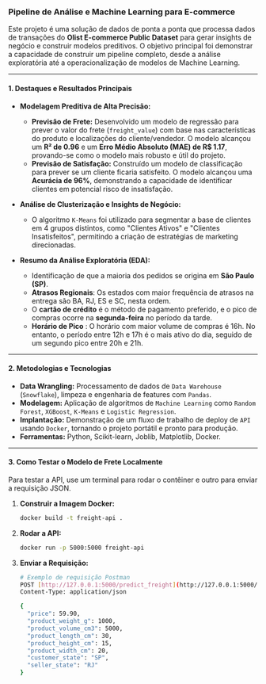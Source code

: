 ### **Pipeline de Análise e Machine Learning para E-commerce**

Este projeto é uma solução de dados de ponta a ponta que processa dados de transações do **Olist E-commerce Public Dataset** para gerar insights de negócio e construir modelos preditivos. O objetivo principal foi demonstrar a capacidade de construir um pipeline completo, desde a análise exploratória até a operacionalização de modelos de Machine Learning.

---

#### **1. Destaques e Resultados Principais**

* **Modelagem Preditiva de Alta Precisão:**
    * **Previsão de Frete:** Desenvolvido um modelo de regressão para prever o valor do frete (`freight_value`) com base nas características do produto e localizações do cliente/vendedor. O modelo alcançou um **R² de 0.96** e um **Erro Médio Absoluto (MAE) de R$ 1.17**, provando-se como o modelo mais robusto e útil do projeto.
    * **Previsão de Satisfação:** Construído um modelo de classificação para prever se um cliente ficaria satisfeito. O modelo alcançou uma **Acurácia de 96%**, demonstrando a capacidade de identificar clientes em potencial risco de insatisfação.
    
* **Análise de Clusterização e Insights de Negócio:**
    * O algoritmo `K-Means` foi utilizado para segmentar a base de clientes em 4 grupos distintos, como "Clientes Ativos" e "Clientes Insatisfeitos", permitindo a criação de estratégias de marketing direcionadas.

* **Resumo da Análise Exploratória (EDA):**
    * Identificação de que a maioria dos pedidos se origina em **São Paulo (SP)**.
    * **Atrasos Regionais**: Os estados com maior frequência de atrasos na entrega são BA, RJ, ES e SC, nesta ordem.
    * O **cartão de crédito** é o método de pagamento preferido, e o pico de compras ocorre na **segunda-feira** no período da tarde.
    * **Horário de Pico** : O horário com maior volume de compras é 16h. No entanto, o período entre 12h e 17h é o mais ativo do dia, seguido de um segundo pico entre 20h e 21h. 
    
---

#### **2. Metodologias e Tecnologias**

* **Data Wrangling:** Processamento de dados de `Data Warehouse` (`Snowflake`), limpeza e engenharia de features com `Pandas`.
* **Modelagem:** Aplicação de algoritmos de `Machine Learning` como `Random Forest`, `XGBoost`, `K-Means` e `Logistic Regression`.
* **Implantação:** Demonstração de um fluxo de trabalho de deploy de `API` usando `Docker`, tornando o projeto portátil e pronto para produção.
* **Ferramentas:** Python, Scikit-learn, Joblib, Matplotlib, Docker.

---

#### **3. Como Testar o Modelo de Frete Localmente**

Para testar a API, use um terminal para rodar o contêiner e outro para enviar a requisição JSON.

1.  **Construir a Imagem Docker:**
    ```sh
    docker build -t freight-api .
    ```
2.  **Rodar a API:**
    ```sh
    docker run -p 5000:5000 freight-api
    ```
3.  **Enviar a Requisição:**
    ```sh
    # Exemplo de requisição Postman
    POST [http://127.0.0.1:5000/predict_freight](http://127.0.0.1:5000/predict_freight)
    Content-Type: application/json
    
    {
      "price": 59.90,
      "product_weight_g": 1000,
      "product_volume_cm3": 5000,
      "product_length_cm": 30,
      "product_height_cm": 15,
      "product_width_cm": 20,
      "customer_state": "SP",
      "seller_state": "RJ"
    }
    ```